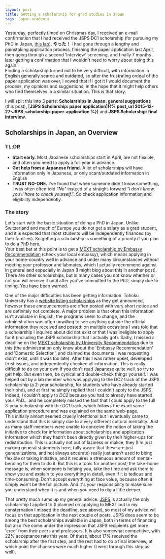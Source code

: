 ```yaml
---
layout: post
title: Getting a scholarship for grad studies in Japan
tags: Japan academia
---
```


Yesterday, perfectly timed on Christmas day, I received an e-mail confirmation that I had received the JSPS DC1 scholarship (for pursuing my PhD in Japan, [this lab](http://www.cmplx.riec.tohoku.ac.jp/)). **やった！** I had gone through a lengthy and painstaking application process, finishing the paper application last April, then going through a second 'Interview' screening, and finally 7 months later getting a confirmation that I wouldn't need to worry about doing this again.  
Finding a scholarship turned out to be very difficult, with information in English generally scarce and outdated, so after the frustrating ordeal of the paper application was over, I vowed that if I got it I would document the process, my opinions and suggestions, in the hope that it might help others who find themselves in a similar situation. This is that story.  

I will split this into 3 parts: **Scholarships in Japan: general suggestions** (this post), **[JSPS Scholarship: paper application]({% post_url 2015-12-27-JSPS-scholarship-paper-application %})** and **JSPS Scholarship: final interview**.

## Scholarships in Japan, an Overview

<!-- Let me first explain that I am very biased, spoiled, and give you my context: I'm from Switzerland and did most of my studies at ETH Zurich. Living standards (and living costs) in Switzerland are really high, and PhD conditions (I do robotics) in Switzerland are really cushy: a regular PhD salary (for engineering at ETH anyway) are around 4'000 USD/month. Right. The main point here is not the amount, but the fact that it's a _salary_. You're considered an employee of the university, and will of course be paid as such, including benefits. All the recurring [free-food gags from PhDComics](http://www.phdcomics.com/comics.php?f=1223) are thought to merely be jokes and not a real situation, and while you don't usually put away savings during your grad studies (Switzerland is expensive), you definitely don't worry about finances either.  
Now, I knew things were different outside of Switzerland, but I honestly did not fully realize how much my country contrasted with the reality of the rest of the world. Having talked to many others (in particular people who aren't from Europe), I am aware that some things that really shocked me (such as, the lack of a salary for grad studies in Japan) might seem trivial for others.   -->

<!-- Before committing to a PhD at Tohoku University, I spent a year as an exchange student in order to see if I really liked the lab, the professor and Japan enough to moving here. I did. After the first half year I confirmed with my prof that I wanted to stay on for a PhD, and from then a barrage of bureaucracy and realizations hit me which I wasn't expecting. At some point I almost gave up and went home. But the main point I will focus on here is the fact that you do not get a salary as a grad student here (in Switzerland and much of Europe, a PhD is considered a job), and scholarships are not immediately available. Indeed, it is generally expected that your parents will continue to support you throughout your grad studies, and if you do get a scholarship, well that's a bonus reserved for a lucky few. Suddenly, there was a rush for me to find a scholarship so that I could actually stay in Japan without selling my organs. -->
<!-- While my professor agreed to partially fund me until I did receive a scholarship (from what I understand, this is also quite lucky), there was a sudden rush for me to find a scholarship -->

### TL;DR
* **Start early.** Most Japanese scholarships start in April, are not flexible, and often you need to apply a full year in advance.
* **Get help from a Japanese friend.** A lot of scholarships will have information only in Japanese, or only scant/outdated information in English
* **TRUST NO-ONE.** I've found that when someone didn't know something, I was often  often told _"No"_ instead of a straight-forward _"I don't know, you'll have to check yourself."_. So check application information and eligibility independently.

### The story
Let's start with the basic situation of doing a PhD in Japan. Unlike Switzerland and much of Europe you do not get a salary as a grad student, and it is expected that most students will be independently financed (by their families). So getting a scholarship is something of a priority if you plan to do a PhD here.  
Your best bet at this point is to get a [MEXT scholarship by Embassy Recommendation](http://www.studyjapan.go.jp/en/toj/toj0302e-30.html) (check your local embassy), which means applying in your home-country well in advance and under many circumstances without meeting your professor and labmates, which I actually recommend against in general and especially in Japan (I might blog about this in another post). There are other scholarships, but in many cases you not know whether or not you will receive it until after you've committed to the PhD, simply due to timing. You have been warned.  

One of the major difficulties has been getting information. Tohoku University has a [website listing scholarships](http://www.eng.tohoku.ac.jp/english/life/scholership.html) as they get announced, however these announcements are often posted with very short notice and are definitely not complete. A major problem is that often this information isn't available in English, the programs seem to change, and the administration was often unwilling to see anything outside the official information they received and posted: on multiple occasions I was told that a scholarship I inquired about did not exist or that I was ineligible to apply for it (including the JSPS scholarship that I actually got). Sadly, I missed a deadline on the [MEXT scholarship by University Recommendation](http://www.studyjapan.go.jp/en/toj/toj0302e-30.html) due to this (the administration only knew about the 'Embassy Recommendation' and 'Domestic Selection', and claimed the documents I was requesting didn't exist, until it was too late). After this I was rather upset, developed trust issues, and independently checked all information. This is really difficult to do on your own if you don't read Japanese quite well, so try to get help. But even then, be cynical and double-check things yourself. I was helped out by a lab member who was applying to the DC2 track of the JSPS scholarship (a 2-year scholarship, for students who have already started their phd), and at first he simply replied that I couldn't apply to the JSPS. Indeed, I couldn't apply to _DC2_ because you had to already have started your PhD... and he completely missed the fact that I could apply to the full 3-year scholarship with the _DC1_ track, which follows the exact same application procedure and was explained on the same web-page.  
This initially almost seemed cruelly intentional but I eventually came to understand that this is simply due to a very different cultural mentality. Just as many staff-members were unable to conceive the notion of taking the initiative to check for information about scholarships and application information which they hadn't been directly given by their higher-ups for redistribution. This is actually not out of laziness or malice, they (I'm just making general statements here, fully aware that these are just generalizations, and not always accurate) really just aren't used to being flexible or taking initiative, and it requires a strenuous amount of mental-bending for them to do it. But this is a topic for another post; the take-home message is, when someone is helping you, take the time and ask them to show you and explain to you everything in detail, even if it is tedious and time-consuming. Don't accept everything at face value, because often it simply won't be the full picture. And it's your responsibility to make sure you understand when it is and when you need to dig a little deeper.

That pretty much sums up my general advice. [JSPS](http://www.jsps.go.jp/english/e-pd/index.html) is actually the only scholarship I applied to (I planned on applying to MEXT but to my consternation I missed the deadline, see above), so most of my advice will focus on that application in the next couple of posts. JSPS does seem to be among the best scholarships available in Japan, both in terms of financing but also I've come under the impression that JSPS recipients get more 'cred' from their peers and professors. It is also somewhat competitive, with 22% acceptance rate this year. Of these, about 17% received the scholarship after the first step, and the rest had to do a final interview, at which point the chances were much higher (I went through this step as well).